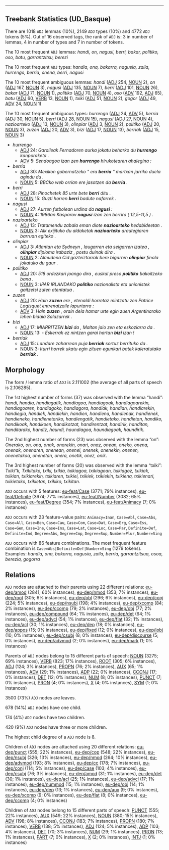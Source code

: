 

--------------------------------------------------------------------------------

## Treebank Statistics (UD_Basque)

There are 1018 `ADJ` lemmas (10%), 2149 `ADJ` types (10%) and 4772 `ADJ` tokens (5%).
Out of 16 observed tags, the rank of `ADJ` is: 3 in number of lemmas, 4 in number of types and 7 in number of tokens.

The 10 most frequent `ADJ` lemmas: <em>handi, on, nagusi, berri, bakar, politiko, oso, batu, garrantzitsu, berezi</em>

The 10 most frequent `ADJ` types:  <em>handia, ona, bakarra, nagusia, zaila, hurrengo, berria, onena, berri, nagusi</em>

The 10 most frequent ambiguous lemmas: <em>handi</em> ([ADJ]() 254, [NOUN]() 2), <em>on</em> ([ADJ]() 167, [NOUN]() 3), <em>nagusi</em> ([ADJ]() 135, [NOUN]() 7), <em>berri</em> ([ADJ]() 101, [NOUN]() 26), <em>bakar</em> ([ADJ]() 71, [NOUN]() 1), <em>politiko</em> ([ADJ]() 70, [NOUN]() 4), <em>oso</em> ([ADV]() 192, [ADJ]() 65), <em>batu</em> ([ADJ]() 60, [VERB]() 13, [NOUN]() 1), <em>txiki</em> ([ADJ]() 51, [NOUN]() 2), <em>gogor</em> ([ADJ]() 49, [ADV]() 24, [NOUN]() 1)

The 10 most frequent ambiguous types:  <em>hurrengo</em> ([ADJ]() 24, [ADV]() 5), <em>berria</em> ([ADJ]() 30, [NOUN]() 5), <em>berri</em> ([ADJ]() 28, [NOUN]() 15), <em>nagusi</em> ([ADJ]() 27, [NOUN]() 4), <em>nazioarteko</em> ([ADJ]() 13, [NOUN]() 3), <em>olinpiar</em> ([ADJ]() 3, [NOUN]() 2), <em>politiko</em> ([ADJ]() 20, [NOUN]() 3), <em>zuzen</em> ([ADJ]() 20, [ADV]() 3), <em>bizi</em> ([ADJ]() 17, [NOUN]() 13), <em>berriak</em> ([ADJ]() 15, [NOUN]() 3)


* <em>hurrengo</em>
  * [ADJ]() 24: <em>Garaileak Fernadoren aurka jokatu beharko du <b>hurrengo</b> kanporaketa .</em>
  * [ADV]() 5: <em>Sendoagoa izan zen <b>hurrengo</b> hirukotearen ahalegina :</em>
* <em>berria</em>
  * [ADJ]() 30: <em>Mexikon gobernatzeko " era <b>berria</b> " martxan jarriko duela agindu du .</em>
  * [NOUN]() 5: <em>BBCko web orrian ere jasotzen da <b>berria</b> .</em>
* <em>berri</em>
  * [ADJ]() 28: <em>Pinochetek 85 urte bete <b>berri</b> ditu .</em>
  * [NOUN]() 15: <em>Guzti horren <b>berri</b> badute nafarrek .</em>
* <em>nagusi</em>
  * [ADJ]() 27: <em>Aurten futbolean urdina da <b>nagusi</b> :</em>
  * [NOUN]() 4: <em>1986an Kasparov <b>nagusi</b> izan zen berriro ( 12,5-11,5 ) .</em>
* <em>nazioarteko</em>
  * [ADJ]() 13: <em>Tratamendu zabala eman diote <b>nazioarteko</b> hedabideetan .</em>
  * [NOUN]() 3: <em>AIk exijituko du aldaketak <b>nazioarteko</b> arautegiaren barruan egiteko .</em>
* <em>olinpiar</em>
  * [ADJ]() 3: <em>Atlantan eta Sydneyn , laugarren eta seigarren izatea , <b>olinpiar</b> diploma irabaziz , postu duinak dira .</em>
  * [NOUN]() 2: <em>Almudena Cid gazteiztarrak bere bigarren <b>olinpiar</b> finala jokatuko du gaur .</em>
* <em>politiko</em>
  * [ADJ]() 20: <em>518 ordezkari joango dira , euskal preso <b>politiko</b> bakoitzeko bana .</em>
  * [NOUN]() 3: <em>IPAR IRLANDAKO <b>politiko</b> nazionalista eta unionistek gaitzetsi zuten atentatua .</em>
* <em>zuzen</em>
  * [ADJ]() 20: <em>Hain <b>zuzen</b> ere , etenaldi horretaz mintzatu zen Patrice Lagisquet entrenatzaile lapurtarra :</em>
  * [ADV]() 3: <em>Hain <b>zuzen</b> , orain dela hamar urte egin zuen Argentinarako lehen bidaia Salazarrek .</em>
* <em>bizi</em>
  * [ADJ]() 17: <em>MIARRITZEN <b>bizi</b> da , Maltan jaio zen eta eskoziarra da .</em>
  * [NOUN]() 13: <em>- Eskerrak ez nintzen garai hartan <b>bizi</b> izan !</em>
* <em>berriak</em>
  * [ADJ]() 15: <em>Landare zaharrean puja <b>berriak</b> sortuz berrituko da .</em>
  * [NOUN]() 3: <em>Iturri horrek ukatu egin zituen egunkari batek kaleratutako <b>berriak</b> .</em>

## Morphology

The form / lemma ratio of `ADJ` is 2.111002 (the average of all parts of speech is 2.106285).

The 1st highest number of forms (37) was observed with the lemma “handi”: <em>handi, handia, handiagatik, handiagoa, handiagoak, handiagoarekin, handiagoaren, handiagoko, handiagora, handiak, handian, handiarekin, handiegia, handiek, handiekin, handien, handiena, handienak, handienek, handieneko, handienetariko, handiengatik, handietako, handietan, handiko, handikoak, handikoen, handikotzat, handirentzat, handirik, handitan, handitarako, handiz, haundi, haundiagoa, haundiagoak, haundirik</em>.

The 2nd highest number of forms (23) was observed with the lemma “on”: <em>Onerako, on, ona, onak, onarekin, onari, onaz, onean, oneko, onena, onenak, onenaren, onenean, onenei, onenek, onenekin, onenen, onenetakoa, onenetan, onera, onetik, onez, onik</em>.

The 3rd highest number of forms (20) was observed with the lemma “txiki”: <em>Txiki"k, Txikitako, txiki, txikia, txikiagoa, txikiagoan, txikiagoz, txikiak, txikian, txikiarekin, txikiaren, txikiei, txikiek, txikiekin, txikiena, txikienari, txikietako, txikietan, txikiko, txikitan</em>.

`ADJ` occurs with 5 features: [eu-feat/Case]() (3771; 79% instances), [eu-feat/Definite]() (3674; 77% instances), [eu-feat/Number]() (3082; 65% instances), [eu-feat/Degree]() (354; 7% instances), [eu-feat/Animacy]() (7; 0% instances)

`ADJ` occurs with 23 feature-value pairs: `Animacy=Inan`, `Case=Abl`, `Case=Abs`, `Case=All`, `Case=Ben`, `Case=Cau`, `Case=Com`, `Case=Dat`, `Case=Erg`, `Case=Ess`, `Case=Gen`, `Case=Ine`, `Case=Ins`, `Case=Lat`, `Case=Loc`, `Case=Par`, `Definite=Def`, `Definite=Ind`, `Degree=Abs`, `Degree=Cmp`, `Degree=Sup`, `Number=Plur`, `Number=Sing`

`ADJ` occurs with 86 feature combinations.
The most frequent feature combination is `Case=Abs|Definite=Def|Number=Sing` (1279 tokens).
Examples: <em>handia, ona, bakarra, nagusia, zaila, berria, garrantzitsua, osoa, berezia, gogorra</em>


## Relations

`ADJ` nodes are attached to their parents using 22 different relations: [eu-dep/amod]() (2841; 60% instances), [eu-dep/nmod]() (353; 7% instances), [eu-dep/root]() (305; 6% instances), [eu-dep/obl]() (296; 6% instances), [eu-dep/conj]() (224; 5% instances), [eu-dep/nsubj]() (198; 4% instances), [eu-dep/xcomp]() (84; 2% instances), [eu-dep/ccomp]() (79; 2% instances), [eu-dep/obj]() (77; 2% instances), [eu-dep/compound]() (64; 1% instances), [eu-dep/det]() (64; 1% instances), [eu-dep/advcl]() (54; 1% instances), [eu-dep/flat]() (32; 1% instances), [eu-dep/acl]() (30; 1% instances), [eu-dep/dep]() (18; 0% instances), [eu-dep/appos]() (15; 0% instances), [eu-dep/fixed]() (12; 0% instances), [eu-dep/iobj]() (10; 0% instances), [eu-dep/csubj]() (8; 0% instances), [eu-dep/discourse]() (5; 0% instances), [eu-dep/advmod]() (2; 0% instances), [eu-dep/mark]() (1; 0% instances)

Parents of `ADJ` nodes belong to 15 different parts of speech: [NOUN]() (3275; 69% instances), [VERB]() (823; 17% instances), [ROOT]() (305; 6% instances), [ADJ]() (124; 3% instances), [PROPN]() (76; 2% instances), [AUX]() (65; 1% instances), [ADV]() (29; 1% instances), [ADP]() (22; 0% instances), [CCONJ]() (17; 0% instances), [DET]() (12; 0% instances), [NUM]() (8; 0% instances), [PUNCT]() (7; 0% instances), [PRON]() (4; 0% instances), [X]() (4; 0% instances), [SYM]() (1; 0% instances)

3500 (73%) `ADJ` nodes are leaves.

678 (14%) `ADJ` nodes have one child.

174 (4%) `ADJ` nodes have two children.

420 (9%) `ADJ` nodes have three or more children.

The highest child degree of a `ADJ` node is 8.

Children of `ADJ` nodes are attached using 20 different relations: [eu-dep/punct]() (555; 22% instances), [eu-dep/cop]() (548; 22% instances), [eu-dep/nsubj]() (326; 13% instances), [eu-dep/nmod]() (264; 10% instances), [eu-dep/advmod]() (193; 8% instances), [eu-dep/cc]() (178; 7% instances), [eu-dep/conj]() (114; 5% instances), [eu-dep/case]() (103; 4% instances), [eu-dep/csubj]() (76; 3% instances), [eu-dep/amod]() (31; 1% instances), [eu-dep/det]() (30; 1% instances), [eu-dep/acl]() (25; 1% instances), [eu-dep/advcl]() (17; 1% instances), [eu-dep/nummod]() (15; 1% instances), [eu-dep/obj]() (14; 1% instances), [eu-dep/dep]() (13; 1% instances), [eu-dep/aux]() (9; 0% instances), [eu-dep/xcomp]() (9; 0% instances), [eu-dep/flat]() (8; 0% instances), [eu-dep/ccomp]() (4; 0% instances)

Children of `ADJ` nodes belong to 15 different parts of speech: [PUNCT]() (555; 22% instances), [AUX]() (549; 22% instances), [NOUN]() (380; 15% instances), [ADV]() (198; 8% instances), [CCONJ]() (183; 7% instances), [PROPN]() (180; 7% instances), [VERB]() (138; 5% instances), [ADJ]() (124; 5% instances), [ADP]() (103; 4% instances), [DET]() (70; 3% instances), [NUM]() (29; 1% instances), [PRON]() (13; 1% instances), [PART]() (7; 0% instances), [X]() (2; 0% instances), [INTJ]() (1; 0% instances)


